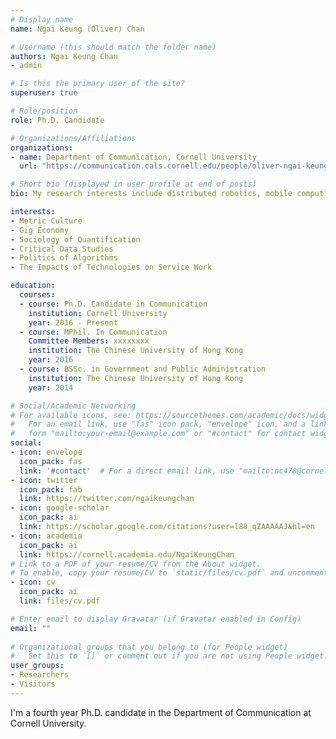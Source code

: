 ```yaml
---
# Display name
name: Ngai Keung (Oliver) Chan

# Username (this should match the folder name)
authors: Ngai Keung Chan
- admin

# Is this the primary user of the site?
superuser: true

# Role/position
role: Ph.D. Candidate

# Organizations/Affiliations
organizations:
- name: Department of Communication, Cornell University
  url: "https://communication.cals.cornell.edu/people/oliver-ngai-keung-chan/"

# Short bio (displayed in user profile at end of posts)
bio: My research interests include distributed robotics, mobile computing and programmable matter.

interests:
- Metric Culture
- Gig Economy
- Sociology of Quantification
- Critical Data Studies
- Politics of Algorithms
- The Impacts of Technologies on Service Work

education:
  courses:
  - course: Ph.D. Candidate in Communication
    institution: Cornell University
    year: 2016 - Present
  - course: MPhil. In Communication
    Committee Members: xxxxxxxx
    institution: The Chinese University of Hong Kong
    year: 2016
  - course: BSSc. in Government and Public Administration
    institution: The Chinese University of Hong Kong
    year: 2014

# Social/Academic Networking
# For available icons, see: https://sourcethemes.com/academic/docs/widgets/#icons
#   For an email link, use "fas" icon pack, "envelope" icon, and a link in the
#   form "mailto:your-email@example.com" or "#contact" for contact widget.
social:
- icon: envelope
  icon_pack: fas
  link: '#contact'  # For a direct email link, use "mailto:nc478@cornell.edu".
- icon: twitter
  icon_pack: fab
  link: https://twitter.com/ngaikeungchan
- icon: google-scholar
  icon_pack: ai
  link: https://scholar.google.com/citations?user=l88_qZAAAAAJ&hl=en
- icon: academia
  icon_pack: ai
  link: https://cornell.academia.edu/NgaiKeungChan
# Link to a PDF of your resume/CV from the About widget.
# To enable, copy your resume/CV to `static/files/cv.pdf` and uncomment the lines below.  
- icon: cv
  icon_pack: ai
  link: files/cv.pdf

# Enter email to display Gravatar (if Gravatar enabled in Config)
email: ""
  
# Organizational groups that you belong to (for People widget)
#   Set this to `[]` or comment out if you are not using People widget.  
user_groups:
- Researchers
- Visitors
---
```


I'm a fourth year Ph.D. candidate in the Department of Communication at Cornell University.


